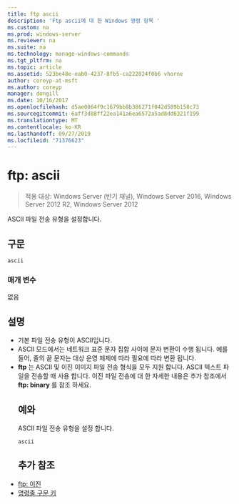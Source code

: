 ```yaml
---
title: ftp ascii
description: 'Ftp ascii에 대 한 Windows 명령 항목 '
ms.custom: na
ms.prod: windows-server
ms.reviewer: na
ms.suite: na
ms.technology: manage-windows-commands
ms.tgt_pltfrm: na
ms.topic: article
ms.assetid: 523be48e-eab0-4237-8fb5-ca222824f0b6 vhorne
author: coreyp-at-msft
ms.author: coreyp
manager: dongill
ms.date: 10/16/2017
ms.openlocfilehash: d5ae0064f9c1679bb8b386271f042d589b158c73
ms.sourcegitcommit: 6aff3d88ff22ea141a6ea6572a5ad8dd6321f199
ms.translationtype: MT
ms.contentlocale: ko-KR
ms.lasthandoff: 09/27/2019
ms.locfileid: "71376623"
---
```

# <a name="ftp-ascii"></a>ftp: ascii

>적용 대상: Windows Server (반기 채널), Windows Server 2016, Windows Server 2012 R2, Windows Server 2012

ASCII 파일 전송 유형을 설정합니다.   
## <a name="syntax"></a>구문  
```  
ascii  
```  
### <a name="parameters"></a>매개 변수  
없음  
## <a name="remarks"></a>설명  
- 기본 파일 전송 유형이 ASCII입니다.  
- ASCII 모드에서는 네트워크 표준 문자 집합 사이에 문자 변환이 수행 됩니다. 예를 들어, 줄의 끝 문자는 대상 운영 체제에 따라 필요에 따라 변환 됩니다.  
- **ftp** 는 ASCII 및 이진 이미지 파일 전송 형식을 모두 지원 합니다. ASCII 텍스트 파일을 전송할 때 사용 합니다. 이진 파일 전송에 대 한 자세한 내용은 추가 참조에서 **ftp: binary** 를 참조 하세요.  
  ## <a name="BKMK_Examples"></a>예와  
  ASCII 파일 전송 유형을 설정 합니다.  
  ```  
  ascii  
  ```  
  ## <a name="additional-references"></a>추가 참조  
- [ftp: 이진](ftp-binary.md)  
- [명령줄 구문 키](command-line-syntax-key.md)  

